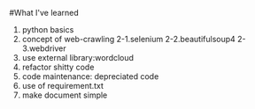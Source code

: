#What I've learned

1. python basics
2. concept of web-crawling
2-1.selenium
2-2.beautifulsoup4
2-3.webdriver
3. use external library:wordcloud
4. refactor shitty code
5. code maintenance: depreciated code
6. use of requirement.txt
7. make document simple

